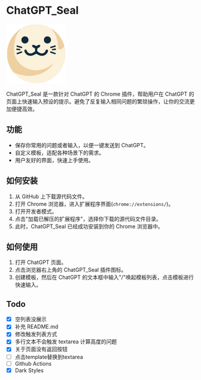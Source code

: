 # ChatGPT_Seal

<img src="./logo.png" alt="ChatGPT_Seal" width="160" height="160">

ChatGPT_Seal 是一款针对 ChatGPT 的 Chrome 插件，帮助用户在 ChatGPT 的页面上快速输入预设的提示。避免了反复输入相同问题的繁琐操作，让你的交流更加便捷高效。

## 功能

- 保存你常用的问题或者输入，以便一键发送到 ChatGPT。
- 自定义模板，适配各种场景下的需求。
- 用户友好的界面，快速上手使用。

## 如何安装

1. 从 GitHub 上下载源代码文件。
2. 打开 Chrome 浏览器，进入扩展程序界面(`chrome://extensions/`)。
3. 打开开发者模式。
4. 点击"加载已解压的扩展程序"，选择你下载的源代码文件目录。
5. 此时，ChatGPT_Seal 已经成功安装到你的 Chrome 浏览器中。

## 如何使用

1. 打开 ChatGPT 页面。
2. 点击浏览器右上角的 ChatGPT_Seal 插件图标。
3. 创建模板，然后在 ChatGPT 的文本框中输入"/"唤起模板列表，点击模板进行快速输入。

## Todo

- [X] 空列表没展示
- [X] 补充 README.md
- [x] 修改触发列表方式
- [X] 多行文本不会触发 textarea 计算高度的问题
- [X] 关于页面没有返回按钮
- [ ] 点击template替换到textarea
- [ ] Github Actions
- [x] Dark Styles